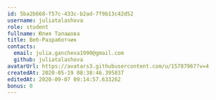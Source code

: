 ```yaml
---
id: 5ba2b668-f57c-433c-b2ad-7f9b13c42d52	
username: juliatalashova	
role: student
fullname: Юлия Талашова
title: Веб-Разработчик
contacts:
  email: julia.gancheva1990@gmail.com
  github: juliatalashova
avatarUrl: https://avatars3.githubusercontent.com/u/15787967?v=4	
createdAt: 2020-05-19 08:38:46.395837	
editedAt: 2020-09-07 09:14:57.633262	
bonus: 0
---
```

